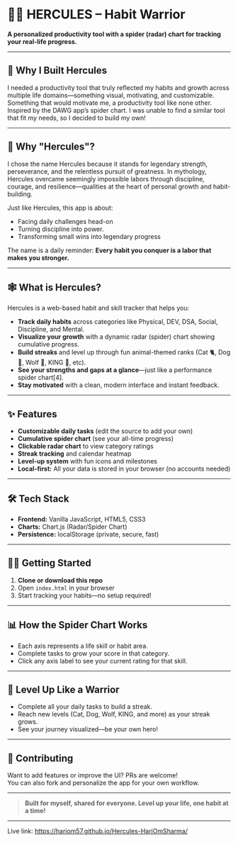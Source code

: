 
# 🏋️‍♂️ HERCULES – Habit Warrior

**A personalized productivity tool with a spider (radar) chart for tracking your real-life progress.**

---

## 🚀 Why I Built Hercules

I needed a productivity tool that truly reflected my habits and growth across multiple life domains—something visual, motivating, and customizable. Something that would motivate me, a productivity tool like none other.  
Inspired by the DAWG app’s spider chart. I was unable to find a similar tool that fit my needs, so I decided to build my own!

---

## 💪 Why "Hercules"?

I chose the name Hercules because it stands for legendary strength, perseverance, and the relentless pursuit of greatness.
In mythology, Hercules overcame seemingly impossible labors through discipline, courage, and resilience—qualities at the heart of personal growth and habit-building.

Just like Hercules, this app is about:
- Facing daily challenges head-on
- Turning discipline into power.
- Transforming small wins into legendary progress

The name is a daily reminder:
**Every habit you conquer is a labor that makes you stronger.**

---

## 🕸️ What is Hercules?

Hercules is a web-based habit and skill tracker that helps you:

- **Track daily habits** across categories like Physical, DEV, DSA, Social, Discipline, and Mental.
- **Visualize your growth** with a dynamic radar (spider) chart showing cumulative progress.
- **Build streaks** and level up through fun animal-themed ranks (Cat 🐈, Dog 🐶, Wolf 🐺, KING 👑, etc).
- **See your strengths and gaps at a glance**—just like a performance spider chart[4].
- **Stay motivated** with a clean, modern interface and instant feedback.

---

## ✨ Features

- **Customizable daily tasks** (edit the source to add your own)
- **Cumulative spider chart** (see your all-time progress)
- **Clickable radar chart** to view category ratings
- **Streak tracking** and calendar heatmap
- **Level-up system** with fun icons and milestones
- **Local-first:** All your data is stored in your browser (no accounts needed)

---

## 🛠️ Tech Stack

- **Frontend:** Vanilla JavaScript, HTML5, CSS3
- **Charts:** Chart.js (Radar/Spider Chart)
- **Persistence:** localStorage (private, secure, fast)

---

## 🧑‍💻 Getting Started

1. **Clone or download this repo**
2. Open `index.html` in your browser
3. Start tracking your habits—no setup required!

---

## 📊 How the Spider Chart Works

- Each axis represents a life skill or habit area.
- Complete tasks to grow your score in that category.
- Click any axis label to see your current rating for that skill.

---

## 🦸 Level Up Like a Warrior

- Complete all your daily tasks to build a streak.
- Reach new levels (Cat, Dog, Wolf, KING, and more) as your streak grows.
- See your journey visualized—be your own hero!

---

## 🤝 Contributing

Want to add features or improve the UI? PRs are welcome!  
You can also fork and personalize the app for your own workflow.

---

> **Built for myself, shared for everyone. Level up your life, one habit at a time!**
 

---

Live link: https://hariom57.github.io/Hercules-HariOmSharma/
